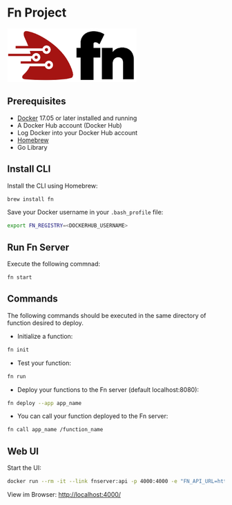 # Fn Project

![Fn Project](https://raw.githubusercontent.com/paguos/serverless/master/runtimes/fn-project/fn_logo.png)

## Prerequisites

* [Docker](https://www.docker.com/) 17.05 or later installed and running
* A Docker Hub account (Docker Hub)
* Log Docker into your Docker Hub account
* [Homebrew](https://brew.sh/)
* Go Library

## Install CLI

Install the CLI using Homebrew:
```sh
brew install fn
```
Save your Docker username in your `.bash_profile` file:
```sh
export FN_REGISTRY=<DOCKERHUB_USERNAME>
```

## Run Fn Server
Execute the following commnad:
```sh
fn start
```

## Commands

The following commands should be executed in the same directory of function desired to deploy.

* Initialize a function:
```sh
fn init
```
* Test your function:
```sh
fn run
```
* Deploy your functions to the Fn server (default localhost:8080):
```sh
fn deploy --app app_name
```
* You can call your function deployed to the Fn server:
```sh
fn call app_name /function_name
```

## Web UI

Start the UI:
```sh
docker run --rm -it --link fnserver:api -p 4000:4000 -e "FN_API_URL=http://api:8080" fnproject/ui
```

View im Browser: [http://localhost:4000/](http://localhost:4000/) 



